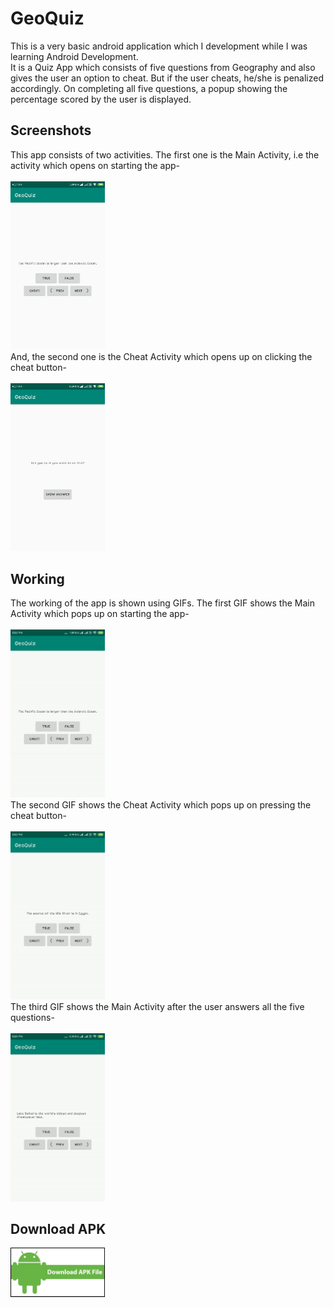# GeoQuiz
This is a very basic android application which I development while I was learning Android Development. <br/>
It is a Quiz App which consists of five questions from Geography and also gives the user an option to cheat. But if the user cheats, he/she is penalized accordingly. On completing all five questions, a popup showing the percentage scored by the user is displayed.
## Screenshots
This app consists of two activities. The first one is the Main Activity, i.e the activity which opens on starting the app-
<br/>
<br/>
<img src="Screenshots/QuizActivity.png" alt="QuizActivity" width="30%" height="auto">
<br/>
And, the second one is the Cheat Activity which opens up on clicking the cheat button-
<br/>
<br/>
<img src="Screenshots/CheatActivity.png" alt="CheatActivity" width="30%" height="auto">
## Working
The working of the app is shown using GIFs. The first GIF shows the Main Activity which pops up on starting the app-
<br/>
<br/>
<img src="Screenshots/GIFs/QuizActivity.gif" alt="CheatActivity" width="30%" height="auto">
<br/>
The second GIF shows the Cheat Activity which pops up on pressing the cheat button-
<br/>
<br/>
<img src="Screenshots/GIFs/CheatActivity.gif" alt="CheatActivity" width="30%" height="auto">
<br/>
The third GIF shows the Main Activity after the user answers all the five questions-
<br/>
<br/>
<img src="Screenshots/GIFs/QuizActivity_Final.gif" alt="CheatActivity" width="30%" height="auto">
## Download APK
<a href="https://www.dropbox.com/s/jkmivmlh9j3u326/GeoQuiz.apk?dl=0"><img src="Screenshots/download.png" alt="Download APK File" width="30%" height="auto"></a>
